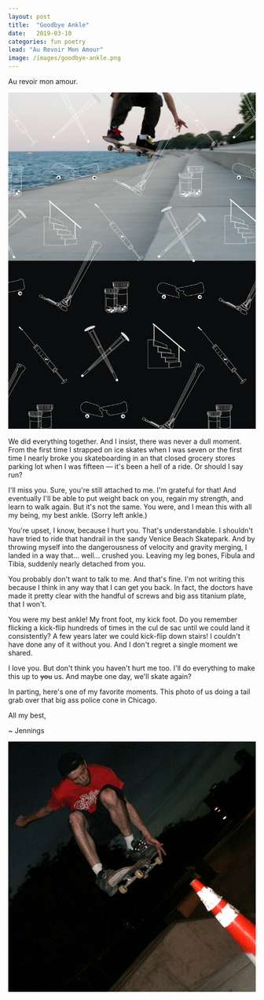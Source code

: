 ```yaml
---
layout: post
title:  "Goodbye Ankle"
date:   2019-03-10
categories: fun poetry
lead: "Au Revoir Mon Amour"
image: /images/goodbye-ankle.png
---
```


Au revoir mon amour.

![Goodbye Ankle](/images/goodbye-ankle.png)

We did everything together. And I insist, there was never a dull moment. From the first time I strapped on ice skates when I was seven or the first time I nearly broke you skateboarding in an that closed grocery stores parking lot when I was fifteen &mdash; it's been a hell of a ride. Or should I say run?

I'll miss you. Sure, you're still attached to me. I'm grateful for that! And eventually I'll be able to put weight back on you, regain my strength, and learn to walk again. But it's not the same. You were, and I mean this with all my being, my best ankle. (Sorry left ankle.)

You're upset, I know, because I hurt you. That's understandable. I shouldn't have tried to ride that handrail in the sandy Venice Beach Skatepark. And by throwing myself into the dangerousness of velocity and gravity merging, I landed in a way that... well... crushed you. Leaving my leg bones, Fibula and Tibia, suddenly nearly detached from you.

You probably don't want to talk to me. And that's fine. I'm not writing this because I think in any way that I can get you back. In fact, the doctors have made it pretty clear with the handful of screws and big ass titanium plate, that I won't.

You were my best ankle! My front foot, my kick foot. Do you remember flicking a kick-flip hundreds of times in the cul de sac until we could land it consistently? A few years later we could kick-flip down stairs! I couldn't have done any of it without you. And I don't regret a single moment we shared.

I love you. But don't think you haven't hurt me too. I'll do everything to make this up to <s>you</s> us. And maybe one day, we'll skate again?

In parting, here's one of my favorite moments. This photo of us doing a tail grab over that big ass police cone in Chicago. 

All my best,

~ Jennings

![Skating in Chicago circa 2004](/images/skating.gif)